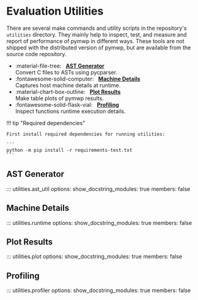 # Evaluation Utilities

There are several make commands and utility scripts in the repository's `utilities` directory. 
They mainly help to inspect, test, and measure and report of performance of pymwp in different ways. 
These tools are not shipped with the distributed version of pymwp, but are available from the source code repository.

<div class="grid cards" markdown>

- :material-file-tree: &nbsp; [**AST Generator**](#ast-generator) <br/>Convert C files to ASTs using pycparser.
- :fontawesome-solid-computer: &nbsp; [**Machine Details**](#machine-details) <br/>Captures host machine details at runtime.
- :material-chart-box-outline: &nbsp; [**Plot Results**](#plot-results) <br/>Make table plots of pymwp results.
- :fontawesome-solid-flask-vial: &nbsp; [**Profiling**](#profiling) <br/>Inspect functions runtime execution details.

</div>

!!! tip "Required dependencies"

    First install required dependencies for running utilities:
    
    ```
    python -m pip install -r requirements-test.txt
    ```

## AST Generator

::: utilities.ast_util
    options:
      show_docstring_modules: true
      members: false

## Machine Details

::: utilities.runtime
    options:
      show_docstring_modules: true
      members: false

## Plot Results

::: utilities.plot
    options:
      show_docstring_modules: true
      members: false

## Profiling

::: utilities.profiler
    options:
      show_docstring_modules: true
      members: false